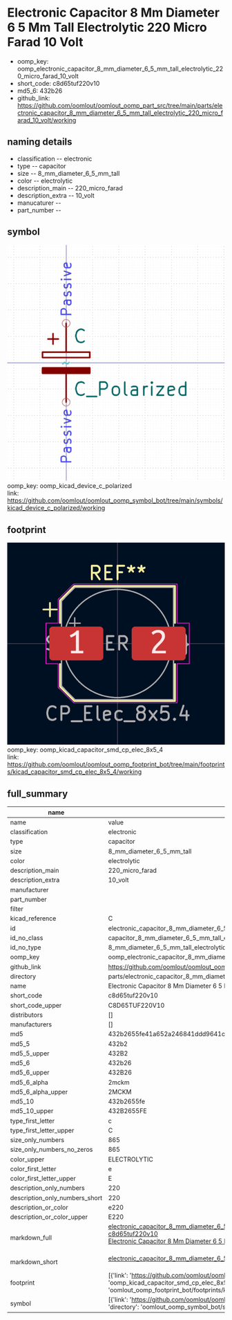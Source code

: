# Electronic Capacitor 8 Mm Diameter 6 5 Mm Tall Electrolytic 220 Micro Farad 10 Volt

  
* oomp_key: oomp_electronic_capacitor_8_mm_diameter_6_5_mm_tall_electrolytic_220_micro_farad_10_volt 
* short_code: c8d65tuf220v10
* md5_6: 432b26  
* github_link: https://github.com/oomlout/oomlout_oomp_part_src/tree/main/parts/electronic_capacitor_8_mm_diameter_6_5_mm_tall_electrolytic_220_micro_farad_10_volt/working  
## naming details
* classification -- electronic
* type -- capacitor
* size -- 8_mm_diameter_6_5_mm_tall
* color -- electrolytic
* description_main -- 220_micro_farad
* description_extra -- 10_volt
* manucaturer -- 
* part_number -- 



## symbol

![](symbol/0/working/working_600.png)  
oomp_key: oomp_kicad_device_c_polarized  
link: https://github.com/oomlout/oomlout_oomp_symbol_bot/tree/main/symbols/kicad_device_c_polarized/working  

## footprint

![](footprint/0/working/working_600.png)  
oomp_key: oomp_kicad_capacitor_smd_cp_elec_8x5_4  
link: https://github.com/oomlout/oomlout_oomp_footprint_bot/tree/main/footprints/kicad_capacitor_smd_cp_elec_8x5_4/working  

## full_summary
| name | value | 
| --- | --- | 
| name | value | 
| classification | electronic | 
| type | capacitor | 
| size | 8_mm_diameter_6_5_mm_tall | 
| color | electrolytic | 
| description_main | 220_micro_farad | 
| description_extra | 10_volt | 
| manufacturer |  | 
| part_number |  | 
| filter |  | 
| kicad_reference | C | 
| id | electronic_capacitor_8_mm_diameter_6_5_mm_tall_electrolytic_220_micro_farad_10_volt | 
| id_no_class | capacitor_8_mm_diameter_6_5_mm_tall_electrolytic_220_micro_farad_10_volt | 
| id_no_type | 8_mm_diameter_6_5_mm_tall_electrolytic_220_micro_farad_10_volt | 
| oomp_key | oomp_electronic_capacitor_8_mm_diameter_6_5_mm_tall_electrolytic_220_micro_farad_10_volt | 
| github_link | https://github.com/oomlout/oomlout_oomp_part_src/tree/main/parts/electronic_capacitor_8_mm_diameter_6_5_mm_tall_electrolytic_220_micro_farad_10_volt/working | 
| directory | parts/electronic_capacitor_8_mm_diameter_6_5_mm_tall_electrolytic_220_micro_farad_10_volt | 
| name | Electronic Capacitor 8 Mm Diameter 6 5 Mm Tall Electrolytic 220 Micro Farad 10 Volt | 
| short_code | c8d65tuf220v10 | 
| short_code_upper | C8D65TUF220V10 | 
| distributors | [] | 
| manufacturers | [] | 
| md5 | 432b2655fe41a652a246841ddd9641cc | 
| md5_5 | 432b2 | 
| md5_5_upper | 432B2 | 
| md5_6 | 432b26 | 
| md5_6_upper | 432B26 | 
| md5_6_alpha | 2mckm | 
| md5_6_alpha_upper | 2MCKM | 
| md5_10 | 432b2655fe | 
| md5_10_upper | 432B2655FE | 
| type_first_letter | c | 
| type_first_letter_upper | C | 
| size_only_numbers | 865 | 
| size_only_numbers_no_zeros | 865 | 
| color_upper | ELECTROLYTIC | 
| color_first_letter | e | 
| color_first_letter_upper | E | 
| description_only_numbers | 220 | 
| description_only_numbers_short | 220 | 
| description_or_color | e220 | 
| description_or_color_upper | E220 | 
| markdown_full | [electronic_capacitor_8_mm_diameter_6_5_mm_tall_electrolytic_220_micro_farad_10_volt](https://github.com/oomlout/oomlout_oomp_part_src/tree/main/parts/electronic_capacitor_8_mm_diameter_6_5_mm_tall_electrolytic_220_micro_farad_10_volt/working)<br>[c8d65tuf220v10](https://github.com/oomlout/oomlout_oomp_part_src/tree/main/parts/electronic_capacitor_8_mm_diameter_6_5_mm_tall_electrolytic_220_micro_farad_10_volt/working)<br>[Electronic Capacitor 8 Mm Diameter 6 5 Mm Tall Electrolytic 220 Micro Farad 10 Volt](https://github.com/oomlout/oomlout_oomp_part_src/tree/main/parts/electronic_capacitor_8_mm_diameter_6_5_mm_tall_electrolytic_220_micro_farad_10_volt/working)<br><br> | 
| markdown_short | [electronic_capacitor_8_mm_diameter_6_5_mm_tall_electrolytic_220_micro_farad_10_volt](https://github.com/oomlout/oomlout_oomp_part_src/tree/main/parts/electronic_capacitor_8_mm_diameter_6_5_mm_tall_electrolytic_220_micro_farad_10_volt/working)<br><br> | 
| footprint | [{'link': 'https://github.com/oomlout/oomlout_oomp_footprint_bot/tree/main/foootprntss/kicad_capacitor_smd_cp_elec_8x5_4', 'oomp_key': 'oomp_kicad_capacitor_smd_cp_elec_8x5_4', 'directory': 'oomlout_oomp_footprint_bot/footprints/kicad_capacitor_smd_cp_elec_8x5_4//working/working.kicad_mod'}] | 
| symbol | [{'link': 'https://github.com/oomlout/oomlout_oomp_symbol_bot/tree/main/symbols/kicad_device_c_polarized', 'oomp_key': 'oomp_kicad_device_c_polarized', 'directory': 'oomlout_oomp_symbol_bot/symbols/kicad_device_c_polarized//working/working.kicad_sym'}] | 
